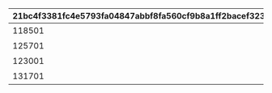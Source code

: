 |21bc4f3381fc4e5793fa04847abbf8fa560cf9b8a1ff2bacef3239151e040be8|c5fd01f5b354d9b858ff1d7cc374f767f6133d5144e9bfe1fd4e25e85d6837f4|7b83eef346263b880b0b47ff0653c342d00044c9452c5b13cdd85a03b64cb9a0|80dd89dd94c4bcfd78789d90061678093f884fc28eb02d6cd8436c51c9770448|
| --- | --- | --- | --- |
|118501|1|10000001|カリンとカリンの机は同時に配置できません。|
|125701|1|10000002|カリンとカリンの机は同時に配置できません。|
|123001|2848|10000003|アメスとフィオのまどろみソルフラワーは同時に配置できません。|
|131701|2848|10000004|アメスとフィオのまどろみソルフラワーは同時に配置できません。|